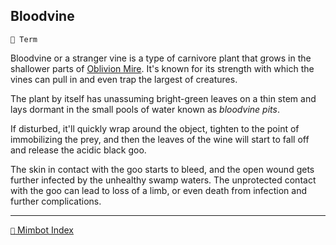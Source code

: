 ## Bloodvine

`📑 Term`

Bloodvine or a stranger vine is a type of carnivore plant that grows in the shallower parts of [Oblivion Mire](<https://zeithalt.github.io/r/oblivion_mire.html>). It's known for its strength with which the vines can pull in and even trap the largest of creatures.

The plant by itself has unassuming bright-green leaves on a thin stem and lays dormant in the small pools of water known as _bloodvine pits_. 

If disturbed, it'll quickly wrap around the object, tighten to the point of immobilizing the prey, and then the leaves of the wine will start to fall off and release the acidic black goo. 

The skin in contact with the goo starts to bleed, and the open wound gets further infected by the unhealthy swamp waters. The unprotected contact with the goo can lead to loss of a limb, or even death from infection and further complications.

<!---
keywords: oblivion mire, plants, pits 
aliases: 
-->
----------
[`📑` Mimbot Index](<https://zeithalt.github.io/r/#0580>)